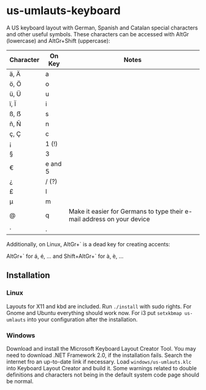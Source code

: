 # us-umlauts-keyboard
A US keyboard layout with German, Spanish and Catalan special characters and other useful symbols. These characters can be accessed with AltGr (lowercase) and AltGr+Shift (uppercase):

| Character | On Key | Notes |
| --------- | --------- | ----- |
| ä, Ä | a |
| ö, Ö | o |
| ü, Ü | u |
| ï, Ï | i |
| ß, ẞ | s |
| ñ, Ñ | n |
| ç, Ç | c |
| ¡ | 1 (!) |
| § | 3 |
| € | e and 5 |
| ¿ | / (?) |
| £ | l |
| μ | m |
| @ | q | Make it easier for Germans to type their e-mail address on your device |
| · | . |


Additionally, on Linux, AltGr+\` is a dead key for creating accents:

AltGr+\` for á, é, ... and Shift+AltGr+\` for à, è, ...

## Installation

### Linux
Layouts for X11 and kbd are included.
Run `./install` with sudo rights.
For Gnome and Ubuntu everything should work now.
For i3 put `setxkbmap us-umlauts` into your configuration after the installation.

### Windows
Download and install the Microsoft Keyboard Layout Creator Tool.
You may need to download .NET Framework 2.0, if the installation fails.
Search the internet fro an up-to-date link if necessary.
Load `windows/us-umlauts.klc` into Keyboard Layout Creator and build it.
Some warnings related to double definitions and characters not being in the default system code page should be normal.

